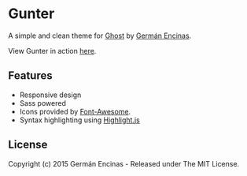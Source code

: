 Gunter
======

A simple and clean theme for [Ghost](https://github.com/tryghost/ghost/) by [Germán Encinas](http://germanencinas.com/).

View Gunter in action [here](http://germanencinas.com/gunter).

## Features

* Responsive design
* Sass powered
* Icons provided by [Font-Awesome](https://github.com/FortAwesome/Font-Awesome).
* Syntax highlighting using [Highlight.js](https://github.com/isagalaev/highlight.js)

## License

Copyright (c) 2015 Germán Encinas - Released under The MIT License.